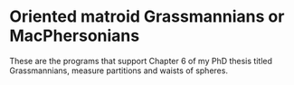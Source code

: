 # Oriented matroid Grassmannians or MacPhersonians

These are the programs that support Chapter 6 of my PhD thesis titled Grassmannians, measure partitions and waists of spheres.
